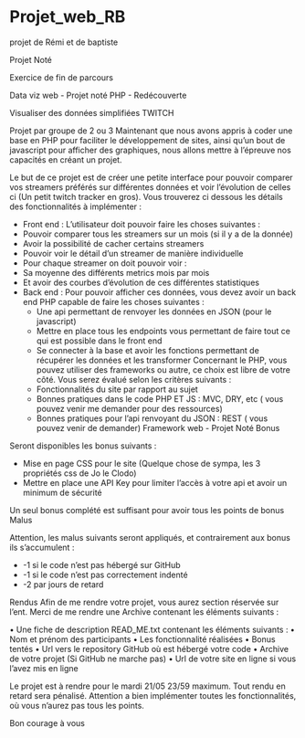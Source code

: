 # Projet_web_RB
projet de Rémi et de baptiste


Projet Noté

Exercice de fin de parcours

Data viz web - Projet noté PHP - Redécouverte

Visualiser des données simplifiées TWITCH

Projet par groupe de 2 ou 3
Maintenant que nous avons appris à coder une base en PHP pour faciliter le développement de
sites, ainsi qu’un bout de javascript pour afficher des graphiques, nous allons mettre à l’épreuve
nos capacités en créant un projet.

Le but de ce projet est de créer une petite interface pour pouvoir comparer vos streamers
préférés sur différentes données et voir l’évolution de celles ci (Un petit twitch tracker en gros).
Vous trouverez ci dessous les détails des fonctionnalités à implémenter :

- Front end : L’utilisateur doit pouvoir faire les choses suivantes :
- Pouvoir comparer tous les streamers sur un mois (si il y a de la donnée)
- Avoir la possibilité de cacher certains streamers
- Pouvoir voir le détail d’un streamer de manière individuelle
- Pour chaque streamer on doit pouvoir voir :
- Sa moyenne des différents metrics mois par mois
- Et avoir des courbes d’évolution de ces différentes statistiques
- Back end : Pour pouvoir afficher ces données, vous devez avoir un back end PHP capable de
    faire les choses suivantes :
    - Une api permettant de renvoyer les données en JSON (pour le javascript)
    - Mettre en place tous les endpoints vous permettant de faire tout ce qui est possible dans le
    front end
    - Se connecter à la base et avoir les fonctions permettant de récupérer les données et les
    transformer
    Concernant le PHP, vous pouvez utiliser des frameworks ou autre, ce choix est libre de votre
    côté.
    Vous serez évalué selon les critères suivants :
    - Fonctionnalités du site par rapport au sujet
    - Bonnes pratiques dans le code PHP ET JS : MVC, DRY, etc ( vous pouvez venir me demander
    pour des ressources)
    - Bonnes pratiques pour l’api renvoyant du JSON : REST ( vous pouvez venir de demander)
    Framework web - Projet Noté
    Bonus


Seront disponibles les bonus suivants :
- Mise en page CSS pour le site (Quelque chose de sympa, les 3 propriétés css de Jo le Clodo)
- Mettre en place une API Key pour limiter l’accès à votre api et avoir un minimum de sécurité

Un seul bonus complété est suffisant pour avoir tous les points de bonus
Malus


Attention, les malus suivants seront appliqués, et contrairement aux bonus ils s’accumulent :
- -1 si le code n’est pas hébergé sur GitHub
- -1 si le code n’est pas correctement indenté
- -2 par jours de retard


Rendus
Afin de me rendre votre projet, vous aurez section réservée sur l’ent.
Merci de me rendre une Archive contenant les éléments suivants :

• Une fiche de description READ_ME.txt contenant les éléments suivants :
    • Nom et prénom des participants
    • Les fonctionnalité réalisées
    • Bonus tentés
    • Url vers le repository GitHub où est hébergé votre code
    • Archive de votre projet (Si GitHub ne marche pas)
    • Url de votre site en ligne si vous l’avez mis en ligne

Le projet est à rendre pour le mardi 21/05 23/59 maximum.
Tout rendu en retard sera pénalisé.
Attention a bien implémenter toutes les fonctionnalités, où vous n’aurez pas tous les points.

Bon courage à vous